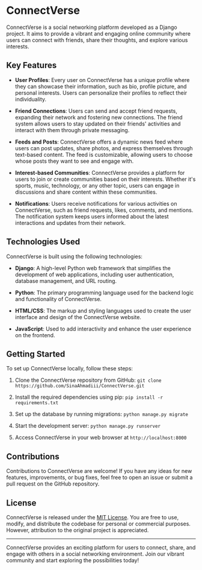 # ConnectVerse

ConnectVerse is a social networking platform developed as a Django project. It aims to provide a vibrant and engaging online community where users can connect with friends, share their thoughts, and explore various interests.

## Key Features

- **User Profiles**: Every user on ConnectVerse has a unique profile where they can showcase their information, such as bio, profile picture, and personal interests. Users can personalize their profiles to reflect their individuality.

- **Friend Connections**: Users can send and accept friend requests, expanding their network and fostering new connections. The friend system allows users to stay updated on their friends' activities and interact with them through private messaging.

- **Feeds and Posts**: ConnectVerse offers a dynamic news feed where users can post updates, share photos, and express themselves through text-based content. The feed is customizable, allowing users to choose whose posts they want to see and engage with.

- **Interest-based Communities**: ConnectVerse provides a platform for users to join or create communities based on their interests. Whether it's sports, music, technology, or any other topic, users can engage in discussions and share content within these communities.

- **Notifications**: Users receive notifications for various activities on ConnectVerse, such as friend requests, likes, comments, and mentions. The notification system keeps users informed about the latest interactions and updates from their network.

## Technologies Used

ConnectVerse is built using the following technologies:

- **Django**: A high-level Python web framework that simplifies the development of web applications, including user authentication, database management, and URL routing.

- **Python**: The primary programming language used for the backend logic and functionality of ConnectVerse.

- **HTML/CSS**: The markup and styling languages used to create the user interface and design of the ConnectVerse website.

- **JavaScript**: Used to add interactivity and enhance the user experience on the frontend.

## Getting Started

To set up ConnectVerse locally, follow these steps:

1. Clone the ConnectVerse repository from GitHub: `git clone https://github.com/SinaAhmadiii/ConnectVerse.git`

2. Install the required dependencies using pip: `pip install -r requirements.txt`

3. Set up the database by running migrations: `python manage.py migrate`

4. Start the development server: `python manage.py runserver`

5. Access ConnectVerse in your web browser at `http://localhost:8000`

## Contributions

Contributions to ConnectVerse are welcome! If you have any ideas for new features, improvements, or bug fixes, feel free to open an issue or submit a pull request on the GitHub repository.

## License

ConnectVerse is released under the [MIT License](LICENSE). You are free to use, modify, and distribute the codebase for personal or commercial purposes. However, attribution to the original project is appreciated.

---

ConnectVerse provides an exciting platform for users to connect, share, and engage with others in a social networking environment. Join our vibrant community and start exploring the possibilities today!